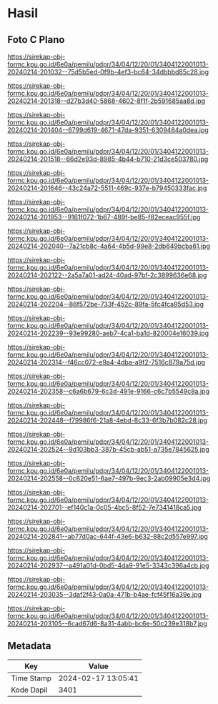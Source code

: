 # Hasil

## Foto C Plano

https://sirekap-obj-formc.kpu.go.id/6e0a/pemilu/pdpr/34/04/12/20/01/3404122001013-20240214-201032--75d5b5ed-0f9b-4ef3-bc64-34dbbbd85c28.jpg

https://sirekap-obj-formc.kpu.go.id/6e0a/pemilu/pdpr/34/04/12/20/01/3404122001013-20240214-201318--d27b3d40-5868-4602-8f1f-2b591685aa8d.jpg

https://sirekap-obj-formc.kpu.go.id/6e0a/pemilu/pdpr/34/04/12/20/01/3404122001013-20240214-201404--6799d619-4671-47da-9351-6309484a0dea.jpg

https://sirekap-obj-formc.kpu.go.id/6e0a/pemilu/pdpr/34/04/12/20/01/3404122001013-20240214-201518--66d2e93d-8985-4b44-b710-21d3ce503780.jpg

https://sirekap-obj-formc.kpu.go.id/6e0a/pemilu/pdpr/34/04/12/20/01/3404122001013-20240214-201646--43c24a72-5511-469c-937e-b79450333fac.jpg

https://sirekap-obj-formc.kpu.go.id/6e0a/pemilu/pdpr/34/04/12/20/01/3404122001013-20240214-201953--9161f072-1b67-489f-be85-f82eceac955f.jpg

https://sirekap-obj-formc.kpu.go.id/6e0a/pemilu/pdpr/34/04/12/20/01/3404122001013-20240214-202040--7a21cb8c-4a64-4b5d-99e8-2db649bcba61.jpg

https://sirekap-obj-formc.kpu.go.id/6e0a/pemilu/pdpr/34/04/12/20/01/3404122001013-20240214-202122--2a5a7a01-ad24-40ad-97bf-2c3899636e68.jpg

https://sirekap-obj-formc.kpu.go.id/6e0a/pemilu/pdpr/34/04/12/20/01/3404122001013-20240214-202204--86f572be-733f-452c-89fa-5fc4fca95d53.jpg

https://sirekap-obj-formc.kpu.go.id/6e0a/pemilu/pdpr/34/04/12/20/01/3404122001013-20240214-202239--93e99280-aeb7-4ca1-ba1d-820004e16039.jpg

https://sirekap-obj-formc.kpu.go.id/6e0a/pemilu/pdpr/34/04/12/20/01/3404122001013-20240214-202314--f46cc072-e9a4-4dba-a9f2-7516c879a75d.jpg

https://sirekap-obj-formc.kpu.go.id/6e0a/pemilu/pdpr/34/04/12/20/01/3404122001013-20240214-202358--c6a6b679-6c3d-491e-9166-c6c7b5549c8a.jpg

https://sirekap-obj-formc.kpu.go.id/6e0a/pemilu/pdpr/34/04/12/20/01/3404122001013-20240214-202448--f79986f6-21a8-4ebd-8c33-6f3b7b082c28.jpg

https://sirekap-obj-formc.kpu.go.id/6e0a/pemilu/pdpr/34/04/12/20/01/3404122001013-20240214-202524--9d103bb3-387b-45cb-ab51-a735e7845625.jpg

https://sirekap-obj-formc.kpu.go.id/6e0a/pemilu/pdpr/34/04/12/20/01/3404122001013-20240214-202558--0c620e51-6ae7-497b-9ec3-2ab09905e3d4.jpg

https://sirekap-obj-formc.kpu.go.id/6e0a/pemilu/pdpr/34/04/12/20/01/3404122001013-20240214-202701--ef140c1a-0c05-4bc5-8f52-7e7341418ca5.jpg

https://sirekap-obj-formc.kpu.go.id/6e0a/pemilu/pdpr/34/04/12/20/01/3404122001013-20240214-202841--ab77d0ac-644f-43e6-b632-88c2d557e997.jpg

https://sirekap-obj-formc.kpu.go.id/6e0a/pemilu/pdpr/34/04/12/20/01/3404122001013-20240214-202937--a491a01d-0bd5-4da9-91e5-3343c396a4cb.jpg

https://sirekap-obj-formc.kpu.go.id/6e0a/pemilu/pdpr/34/04/12/20/01/3404122001013-20240214-203035--3daf2f43-0a0a-471b-b4ae-fcf45f16a39e.jpg

https://sirekap-obj-formc.kpu.go.id/6e0a/pemilu/pdpr/34/04/12/20/01/3404122001013-20240214-203105--6cad67d6-8a31-4abb-bc6e-50c239e318b7.jpg


## Metadata

| Key        | Value               |
| ---------- | ------------------- |
| Time Stamp | 2024-02-17 13:05:41 |
| Kode Dapil | 3401                |



